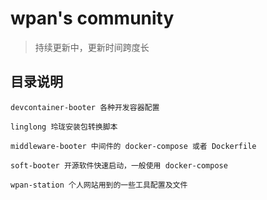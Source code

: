 # wpan's community

> 持续更新中，更新时间跨度长

## 目录说明

```shell
devcontainer-booter 各种开发容器配置

linglong 玲珑安装包转换脚本

middleware-booter 中间件的 docker-compose 或者 Dockerfile

soft-booter 开源软件快速启动，一般使用 docker-compose

wpan-station 个人网站用到的一些工具配置及文件

```
